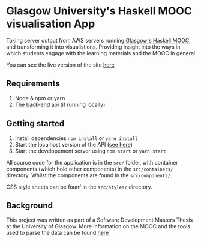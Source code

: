 # Glasgow University's Haskell MOOC visualisation App

Taking server output from AWS servers running [Glasgow's Haskell MOOC](https://www.futurelearn.com/courses/functional-programming-haskell), and transforming it into visualistions.
Providing insight into the ways in which students engage with the learning materials and the MOOC in general

You can see the live version of the site [here](https://questionmarcus.github.io/mooc-visualisation-app)

## Requirements
1. Node & npm or yarn
2. [The back-end api](https://www.github.com/questionmarcus/mooc-flask-api) (if running locally)

## Getting started
1. Install dependencies `npm install` or `yarn install`
2. Start the localhost version of the API ([see here](https://github.com/questionmarcus/mooc-flask-api#getting-started))
3. Start the developement server using `npm start` or `yarn start`

All source code for the application is in the `src/` folder, with container components (which hold other components) in the `src/containers/` directory.
Whilst the components are found in the `src/components/`.

CSS style sheets can be founf in the `src/styles/` directory.

## Background
This project was written as part of a Software Development Masters Thesis at the University of Glasgow.
More information on the MOOC and the tools used to parse the data can be found [here](https://github.com/questionmarcus/haskellmooc_logfiles#background)
